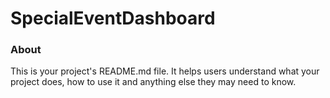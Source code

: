SpecialEventDashboard
=====================

### About

This is your project's README.md file. It helps users understand what your
project does, how to use it and anything else they may need to know.